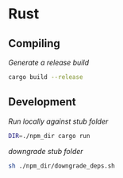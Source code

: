 # Rust

## Compiling
_Generate a release build_
```bash
cargo build --release
```

## Development
_Run locally against stub folder_
```bash
DIR=./npm_dir cargo run
```

_downgrade stub folder_
```bash
sh ./npm_dir/downgrade_deps.sh
```
